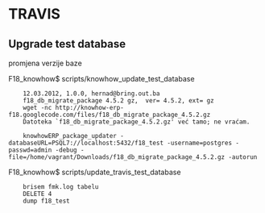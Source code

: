 # TRAVIS

## Upgrade test database

promjena verzije baze

F18_knowhow$ scripts/knowhow_update_test_database 

        12.03.2012, 1.0.0, hernad@bring.out.ba
        f18_db_migrate_package 4.5.2 gz,  ver= 4.5.2, ext= gz
        wget -nc http://knowhow-erp-f18.googlecode.com/files/f18_db_migrate_package_4.5.2.gz
        Datoteka `f18_db_migrate_package_4.5.2.gz' već tamo; ne vraćam.

        knowhowERP_package_updater -databaseURL=PSQL7://localhost:5432/f18_test -username=postgres -passwd=admin -debug -file=/home/vagrant/Downloads/f18_db_migrate_package_4.5.2.gz -autorun


F18_knowhow$ scripts/update_travis_test_database 

        brisem fmk.log tabelu
        DELETE 4
        dump f18_test


